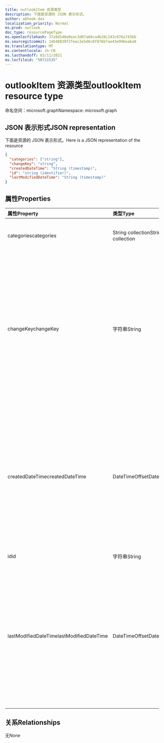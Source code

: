 ```yaml
---
title: outlookItem 资源类型
description: 下面是资源的 JSON 表示形式。
author: abheek-das
localization_priority: Normal
ms.prod: outlook
doc_type: resourcePageType
ms.openlocfilehash: 37a9d548e0eac3d07a66ca4b28c243c076a743bb
ms.sourcegitcommit: 14648839f2feac2e5d6c8f876b7ae43e996ea6a0
ms.translationtype: MT
ms.contentlocale: zh-CN
ms.lasthandoff: 03/11/2021
ms.locfileid: "50721535"
---
```

# <a name="outlookitem-resource-type"></a><span data-ttu-id="51d73-103">outlookItem 资源类型</span><span class="sxs-lookup"><span data-stu-id="51d73-103">outlookItem resource type</span></span>

<span data-ttu-id="51d73-104">命名空间：microsoft.graph</span><span class="sxs-lookup"><span data-stu-id="51d73-104">Namespace: microsoft.graph</span></span>



## <a name="json-representation"></a><span data-ttu-id="51d73-105">JSON 表示形式</span><span class="sxs-lookup"><span data-stu-id="51d73-105">JSON representation</span></span>

<span data-ttu-id="51d73-106">下面是资源的 JSON 表示形式。</span><span class="sxs-lookup"><span data-stu-id="51d73-106">Here is a JSON representation of the resource</span></span>

<!--{
  "blockType": "resource",
  "abstract": true,
  "optionalProperties": [],
  "baseType": "microsoft.graph.entity",
  "@odata.type": "microsoft.graph.outlookItem"
}-->

```json
{
  "categories": ["string"],
  "changeKey": "string",
  "createdDateTime": "String (timestamp)",
  "id": "string (identifier)",
  "lastModifiedDateTime": "String (timestamp)"
}

```
## <a name="properties"></a><span data-ttu-id="51d73-107">属性</span><span class="sxs-lookup"><span data-stu-id="51d73-107">Properties</span></span>
| <span data-ttu-id="51d73-108">属性</span><span class="sxs-lookup"><span data-stu-id="51d73-108">Property</span></span>     | <span data-ttu-id="51d73-109">类型</span><span class="sxs-lookup"><span data-stu-id="51d73-109">Type</span></span>   |<span data-ttu-id="51d73-110">说明</span><span class="sxs-lookup"><span data-stu-id="51d73-110">Description</span></span>|
|:---------------|:--------|:----------|
|<span data-ttu-id="51d73-111">categories</span><span class="sxs-lookup"><span data-stu-id="51d73-111">categories</span></span>|<span data-ttu-id="51d73-112">String collection</span><span class="sxs-lookup"><span data-stu-id="51d73-112">String collection</span></span>|<span data-ttu-id="51d73-113">与项目关联的类别</span><span class="sxs-lookup"><span data-stu-id="51d73-113">The categories associated with the item</span></span>|
|<span data-ttu-id="51d73-114">changeKey</span><span class="sxs-lookup"><span data-stu-id="51d73-114">changeKey</span></span>|<span data-ttu-id="51d73-115">字符串</span><span class="sxs-lookup"><span data-stu-id="51d73-115">String</span></span>|<span data-ttu-id="51d73-116">标识项目的版本。</span><span class="sxs-lookup"><span data-stu-id="51d73-116">Identifies the version of the item.</span></span> <span data-ttu-id="51d73-117">每次项目更改时，changeKey 也更改。</span><span class="sxs-lookup"><span data-stu-id="51d73-117">Every time the item is changed, changeKey changes as well.</span></span> <span data-ttu-id="51d73-118">这样，Exchange 可以将更改应用于该对象的正确版本。</span><span class="sxs-lookup"><span data-stu-id="51d73-118">This allows Exchange to apply changes to the correct version of the object.</span></span> <span data-ttu-id="51d73-119">只读。</span><span class="sxs-lookup"><span data-stu-id="51d73-119">Read-only.</span></span>|
|<span data-ttu-id="51d73-120">createdDateTime</span><span class="sxs-lookup"><span data-stu-id="51d73-120">createdDateTime</span></span>|<span data-ttu-id="51d73-121">DateTimeOffset</span><span class="sxs-lookup"><span data-stu-id="51d73-121">DateTimeOffset</span></span>|<span data-ttu-id="51d73-122">时间戳类型表示采用 ISO 8601 格式的日期和时间信息，始终采用 UTC 时区。</span><span class="sxs-lookup"><span data-stu-id="51d73-122">The Timestamp type represents date and time information using ISO 8601 format and is always in UTC time.</span></span> <span data-ttu-id="51d73-123">例如，2014 年 1 月 1 日午夜 UTC 为 `2014-01-01T00:00:00Z`</span><span class="sxs-lookup"><span data-stu-id="51d73-123">For example, midnight UTC on Jan 1, 2014 is `2014-01-01T00:00:00Z`</span></span>|
|<span data-ttu-id="51d73-124">id</span><span class="sxs-lookup"><span data-stu-id="51d73-124">id</span></span>|<span data-ttu-id="51d73-125">字符串</span><span class="sxs-lookup"><span data-stu-id="51d73-125">String</span></span>| <span data-ttu-id="51d73-126">只读。</span><span class="sxs-lookup"><span data-stu-id="51d73-126">Read-only.</span></span>|
|<span data-ttu-id="51d73-127">lastModifiedDateTime</span><span class="sxs-lookup"><span data-stu-id="51d73-127">lastModifiedDateTime</span></span>|<span data-ttu-id="51d73-128">DateTimeOffset</span><span class="sxs-lookup"><span data-stu-id="51d73-128">DateTimeOffset</span></span>|<span data-ttu-id="51d73-129">时间戳类型表示采用 ISO 8601 格式的日期和时间信息，始终采用 UTC 时区。</span><span class="sxs-lookup"><span data-stu-id="51d73-129">The Timestamp type represents date and time information using ISO 8601 format and is always in UTC time.</span></span> <span data-ttu-id="51d73-130">例如，2014 年 1 月 1 日午夜 UTC 为 `2014-01-01T00:00:00Z`</span><span class="sxs-lookup"><span data-stu-id="51d73-130">For example, midnight UTC on Jan 1, 2014 is `2014-01-01T00:00:00Z`</span></span>|

## <a name="relationships"></a><span data-ttu-id="51d73-131">关系</span><span class="sxs-lookup"><span data-stu-id="51d73-131">Relationships</span></span>
<span data-ttu-id="51d73-132">无</span><span class="sxs-lookup"><span data-stu-id="51d73-132">None</span></span>

<!-- uuid: 8fcb5dbc-d5aa-4681-8e31-b001d5168d79
2015-10-25 14:57:30 UTC -->
<!-- {
  "type": "#page.annotation",
  "description": "outlookItem resource",
  "keywords": "",
  "section": "documentation",
  "tocPath": ""
}-->

